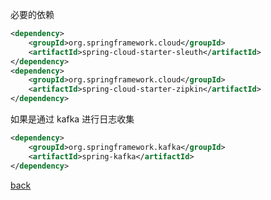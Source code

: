 必要的依赖  

```xml
<dependency>
    <groupId>org.springframework.cloud</groupId>
    <artifactId>spring-cloud-starter-sleuth</artifactId>
</dependency>
<dependency>
    <groupId>org.springframework.cloud</groupId>
    <artifactId>spring-cloud-starter-zipkin</artifactId>
</dependency>
```

如果是通过 kafka 进行日志收集  
```xml
<dependency>
    <groupId>org.springframework.kafka</groupId>
    <artifactId>spring-kafka</artifactId>
</dependency>
```

[back](../2.md)  